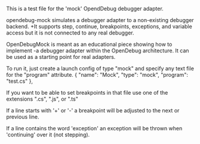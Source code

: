 This is a test file for the 'mock' OpendDebug debugger adapter.

opendebug-mock simulates a debugger adapter to a non-existing debugger backend.
+It supports step, continue, breakpoints, exceptions, and variable access
but it is not connected to any real debugger.

OpenDebugMock is meant as an educational piece showing how to implement
-a debugger adapter within the OpenDebug architecture.
It can be used as a starting point for real adapters.

To run it, just create a launch config of type "mock" and specify any text file for the "program" attribute.
        {
            "name": "Mock",
			"type": "mock",
            "program": "test.cs"
        },

If you want to be able to set breakpoints in that file use one of the extensions ".cs", ".js", or ".ts"

If a line starts with '+' or '-' a breakpoint will
be adjusted to the next or previous line.

If a line contains the word 'exception' an exception will be thrown when 'continuing' over it (not stepping).
